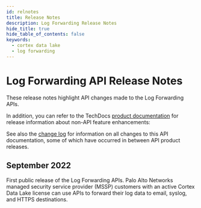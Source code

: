 ```yaml
---
id: relnotes
title: Release Notes
description: Log Forwarding Release Notes
hide_title: true
hide_table_of_contents: false
keywords:
  - cortex data lake
  - log forwarding
---
```


# Log Forwarding API Release Notes

These release notes highlight API changes made to the Log Forwarding APIs.

In addition, you can refer to the TechDocs [product documentation](https://docs.paloaltonetworks.com/content/techdocs/en_US/cortex/cortex-data-lake/cortex-data-lake-getting-started/get-started-with-log-forwarding-app.html) for release information about non-API feature enhancements:

See also the [change log](/cdl/logforwarding/docs/release-notes/changelog) for information on all changes to this API documentation, some of which have
occurred in between API product releases.

## September 2022

First public release of the Log Forwarding APIs. Palo Alto Networks managed security service provider (MSSP) customers with an active Cortex Data Lake license can use APIs to forward their log data to email, syslog, and HTTPS destinations.
